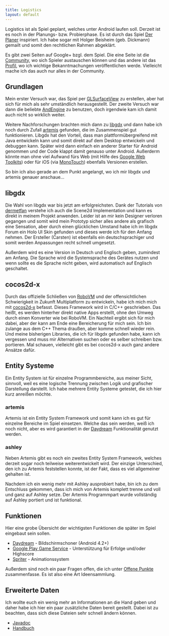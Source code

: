 ```yaml
---
title: Logistics
layout: default
---
```

Logistics ist als Spiel geplant, welches unter Android laufen soll. Derzeit ist es noch in der Planungs- bzw. Probierphase. Es ist durch das Spiel [Der Planer][1] inspiriert. Ich habe sogar mit Holger Beisheim (geb. Dickmann) gemailt und somit den rechtlichen Rahmen abgeklärt.

Es gibt zwei Seiten auf Google+ bzgl. dem Spiel. Die eine Seite ist die [Community][2], wo sich Spieler austauschen können und das andere ist das [Profil][3], wo ich wichtige Bekanntmachungen veröffentlichen werde. Vielleicht mache ich das auch nur alles in der Community.

## Grundlagen

Mein erster Versuch war, das Spiel per [GLSurfaceView][4] zu erstellen, aber hat sich für mich als sehr umständlich herausgestellt. Der zweite Versuch war dann die beliebte [AndEngine](http://www.andengine.org/) zu benutzen, doch irgendwie kam ich damit auch nicht so wirklich weiter. 

Weitere Nachforschungen brachten mich dann zu [libgdx](http://libgdx.badlogicgames.com/) und dann habe ich noch durch Zufall [artemis](http://gamadu.com/artemis/) gefunden, die im Zusammenspiel gut funktionieren. Libgdx hat den Vorteil, dass man plattformübergreifend mit Java entwickeln kann und somit direkt auf dem Desktop entwickeln und debuggen kann. Später wird dann einfach ein anderer Starter für Android genommen und der Code klappt damit genauso unter Android. Außerderm könnte man ohne viel Aufwand fürs Web (mit Hilfe des [Google Web Toolkits](https://developers.google.com/web-toolkit/)) oder für iOS (via [MonoTouch](http://xamarin.com/monotouch|Monotouch)) ebenfalls Versionen erstellen.

So bin ich also gerade an dem Punkt angelangt, wo ich mir libgdx und artemis genauer anschaue...

## libgdx

Die Wahl von libgdx war bis jetzt am erfolgreichsten. Dank der Tutorials von [dermetfan](http://dermetfan.bplaced.net/) verstehe ich auch die Scene2d Implementation und kann es direkt in meinem Projekt anwenden. Leider ist an mir kein Designer verloren gegangen und somit wird mein Prototyp sicher alles andere als grafisch eine Sensation, aber durch einen glücklichen Umstand habe ich im libgdx Forum ein Holo UI Skin gefunden und dieses werde ich für den Anfang nehmen. Der Ersteller (Carsten) ist ebenfalls ein deutschsprachiger und somit werden Anpassungen recht schnell umgesetzt.

Außerdem wird es eine Version in Deutsch und Englisch geben, zumindest am Anfang. Die Sprache wird die Systemsprache des Gerätes nutzen und wenn sollte es die Sprache nicht geben, wird automatisch auf Englisch geschaltet.

## cocos2d-x

Durch das offizielle Schließen von [RoboVM](https://robovm.com/) und der offensichtlichen Schwierigkeit in Zukunft Multiplatform zu entwickeln, habe ich mich mich mit [cocos2d-x](http://cocos2d-x.org) befasst. Dieses Framework wird in C/C++ geschrieben. Das heißt, es werden hinterher direkt native Apps erstellt, ohne den Umweg durch einen Konverter wie bei RoboVM. Ein Nachteil ergibt sich für mich dabei, aber der kann am Ende eine Bereicherung für mich sein. Ich bin zulange aus dem C++ Thema draußen, aber komme schnell wieder rein. Und meine bisherigen Libraries, die ich für libgdx gefunden habe, kann ich vergessen und muss mir Alternativen suchen oder es selber schreiben bzw. portieren. Mal schauen, vielleicht gibt es bei cocos2d-x auch ganz andere Ansätze dafür.

## Entity Systeme

Ein Entity System ist für einzelne Programmbereiche, aus meiner Sicht, sinnvoll, weil es eine logische Trennung zwischen Logik und grafischer Darstellung darstellt. Ich habe mehrere Entity Systeme getestet, die ich hier kurz anreißen möchte.

### artemis

Artemis ist ein Entity System Framework und somit kann ich es gut für einzelne Bereiche im Spiel einsetzen. Welche das sein werden, weiß ich noch nicht, aber es wird garantiert in der [Daydream](daydream) Funktionalität genutzt werden.

### ashley

Neben Artemis gibt es noch ein zweites Entity System Framework, welches derzeit sogar noch teilweise weiterentwickelt wird. Der einzige Unterschied, den ich zu Artemis feststellen konnte, ist der Fakt, dass es viel allgemeiner gehalten ist. 

Nachdem ich ein wenig mehr mit Ashley ausprobiert habe, bin ich zu dem Entschluss gekommen, dass ich mich von Artemis komplett trenne und voll und ganz auf Ashley setze. Der Artemis Programmpart wurde vollständig auf Ashley portiert und ist funktional.

## Funktionen

Hier eine grobe Übersicht der wichtigsten Funktionen die später im Spiel eingebaut sein sollen.

* [Daydream](daydream.html) - Bildschirmschoner (Android 4.2+)
* [Google Play Game Service](googleplaygameservice.html) - Unterstützung für Erfolge und/oder Highscore
* [Spriter](spriter.html) - Animationssystem

Außerdem sind noch ein paar Fragen offen, die ich unter [Offene Punkte](open.html) zusammenfasse. Es ist also eine Art Ideensammlung.

## Erweiterte Daten

Ich wollte euch ein wenig mehr an Informationen an die Hand geben und daher habe ich hier ein paar zusätzliche Daten bereit gestellt. Dabei ist zu beachten, dass sich diese Dateien sehr schnell ändern können.

* [Javadoc](javadoc)
* [Handbuch](handbuch)

[1]: (http://de.wikipedia.org/wiki/Der_Planer)
[2]: (https://plus.google.com/communities/112783520362507786585)
[3]: (https://plus.google.com/107995254283921704484/posts)
[4]: (http://developer.android.com/reference/android/opengl/GLSurfaceView.html)
